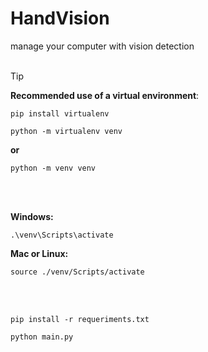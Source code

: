 # HandVision
manage your computer with vision detection
<br>
<br>

> [!TIP]
> **Recommended use of a virtual environment**:
```
pip install virtualenv
``` 
```
python -m virtualenv venv
``` 
**or**
```
python -m venv venv
```

<br>
<br>

**Windows:**

```
.\venv\Scripts\activate
```


**Mac or Linux:**

```
source ./venv/Scripts/activate
```
<br>
<br>


```
pip install -r requeriments.txt
```
```
python main.py
```

